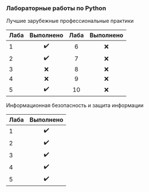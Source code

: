### Лабораторные работы по Python

Лучшие зарубежные профессиональные практики

| Лаба          | Выполнено     | Лаба          | Выполнено     |
| ------------- |:-------------:|:-------------:|:-------------:|
| 1             |:heavy_check_mark:|6             | :x:           |
| 2             |:heavy_check_mark:|7             | :x:           |
| 3             | :x:           |8             | :x:           |
| 4             | :x:           |9             | :x:           |
| 5             |:heavy_check_mark:|10             | :x:          |

Информационная безопасность и защита информации

| Лаба          | Выполнено     |
| ------------- |:-------------:|
| 1             |:heavy_check_mark:|
| 2             |:heavy_check_mark:|
| 3             |:heavy_check_mark:|
| 4             |:heavy_check_mark:|
| 5             |:heavy_check_mark:|
